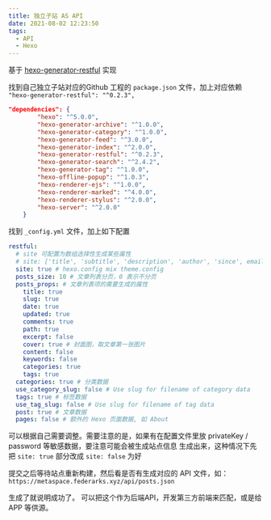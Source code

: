 ```yaml
---
title: 独立子站 AS API
date: 2021-08-02 12:23:50
tags:
  - API
  - Hexo
---
```

基于 [hexo-generator-restful](https://github.com/yscoder/hexo-generator-restful) 实现

找到自己独立子站对应的Github 工程的 `package.json` 文件，加上对应依赖 `"hexo-generator-restful": "^0.2.3",`

``` json
"dependencies": {
		"hexo": "^5.0.0",
		"hexo-generator-archive": "^1.0.0",
		"hexo-generator-category": "^1.0.0",
		"hexo-generator-feed": "^3.0.0",
		"hexo-generator-index": "^2.0.0",
		"hexo-generator-restful": "^0.2.3",
		"hexo-generator-search": "^2.4.2",
		"hexo-generator-tag": "^1.0.0",
		"hexo-offline-popup": "^1.0.3",
		"hexo-renderer-ejs": "^1.0.0",
		"hexo-renderer-marked": "^4.0.0",
		"hexo-renderer-stylus": "^2.0.0",
		"hexo-server": "^2.0.0"
	}
```

找到 `_config.yml` 文件，加上如下配置

``` yml
restful:
  # site 可配置为数组选择性生成某些属性
  # site: ['title', 'subtitle', 'description', 'author', 'since', email', 'favicon', 'avatar']
  site: true # hexo.config mix theme.config
  posts_size: 10 # 文章列表分页，0 表示不分页
  posts_props: # 文章列表项的需要生成的属性
    title: true
    slug: true
    date: true
    updated: true
    comments: true
    path: true
    excerpt: false
    cover: true # 封面图，取文章第一张图片
    content: false
    keywords: false
    categories: true
    tags: true
  categories: true # 分类数据
  use_category_slug: false # Use slug for filename of category data
  tags: true # 标签数据
  use_tag_slug: false # Use slug for filename of tag data
  post: true # 文章数据
  pages: false # 额外的 Hexo 页面数据, 如 About
```
可以根据自己需要调整。需要注意的是，如果有在配置文件里放 privateKey / password 等敏感数据，要注意可能会被生成站点信息 生成出来，这种情况下先把 `site: true` 部分改成 `site: false` 为好

提交之后等待站点重新构建，然后看是否有生成对应的 API 文件，如：
`https://metaspace.federarks.xyz/api/posts.json`

生成了就说明成功了。
可以把这个作为后端API，开发第三方前端来匹配，或是给 APP 等供源。